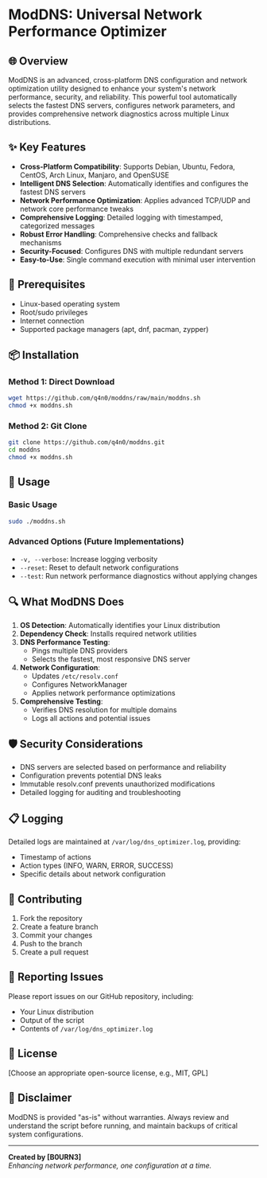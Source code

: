 # ModDNS: Universal Network Performance Optimizer

## 🌐 Overview

ModDNS is an advanced, cross-platform DNS configuration and network optimization utility designed to enhance your system's network performance, security, and reliability. This powerful tool automatically selects the fastest DNS servers, configures network parameters, and provides comprehensive network diagnostics across multiple Linux distributions.

## ✨ Key Features

- **Cross-Platform Compatibility**: Supports Debian, Ubuntu, Fedora, CentOS, Arch Linux, Manjaro, and OpenSUSE
- **Intelligent DNS Selection**: Automatically identifies and configures the fastest DNS servers
- **Network Performance Optimization**: Applies advanced TCP/UDP and network core performance tweaks
- **Comprehensive Logging**: Detailed logging with timestamped, categorized messages
- **Robust Error Handling**: Comprehensive checks and fallback mechanisms
- **Security-Focused**: Configures DNS with multiple redundant servers
- **Easy-to-Use**: Single command execution with minimal user intervention

## 🚀 Prerequisites

- Linux-based operating system
- Root/sudo privileges
- Internet connection
- Supported package managers (apt, dnf, pacman, zypper)

## 📦 Installation

### Method 1: Direct Download
```bash
wget https://github.com/q4n0/moddns/raw/main/moddns.sh
chmod +x moddns.sh
```

### Method 2: Git Clone
```bash
git clone https://github.com/q4n0/moddns.git
cd moddns
chmod +x moddns.sh
```

## 🔧 Usage

### Basic Usage
```bash
sudo ./moddns.sh
```

### Advanced Options (Future Implementations)
- `-v, --verbose`: Increase logging verbosity
- `--reset`: Reset to default network configurations
- `--test`: Run network performance diagnostics without applying changes

## 🔍 What ModDNS Does

1. **OS Detection**: Automatically identifies your Linux distribution
2. **Dependency Check**: Installs required network utilities
3. **DNS Performance Testing**: 
   - Pings multiple DNS providers
   - Selects the fastest, most responsive DNS server
4. **Network Configuration**:
   - Updates `/etc/resolv.conf`
   - Configures NetworkManager
   - Applies network performance optimizations
5. **Comprehensive Testing**:
   - Verifies DNS resolution for multiple domains
   - Logs all actions and potential issues

## 🛡️ Security Considerations

- DNS servers are selected based on performance and reliability
- Configuration prevents potential DNS leaks
- Immutable resolv.conf prevents unauthorized modifications
- Detailed logging for auditing and troubleshooting

## 📋 Logging

Detailed logs are maintained at `/var/log/dns_optimizer.log`, providing:
- Timestamp of actions
- Action types (INFO, WARN, ERROR, SUCCESS)
- Specific details about network configuration

## 🤝 Contributing

1. Fork the repository
2. Create a feature branch
3. Commit your changes
4. Push to the branch
5. Create a pull request

## 🐛 Reporting Issues

Please report issues on our GitHub repository, including:
- Your Linux distribution
- Output of the script
- Contents of `/var/log/dns_optimizer.log`

## 📜 License

[Choose an appropriate open-source license, e.g., MIT, GPL]

## 🌟 Disclaimer

ModDNS is provided "as-is" without warranties. Always review and understand the script before running, and maintain backups of critical system configurations.

---

**Created by [B0URN3]**  
*Enhancing network performance, one configuration at a time.*
